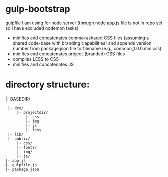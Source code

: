 # gulp-bootstrap
gulpfile I am using for node server (though node app.js file is not in repo yet so I have excluded nodemon tasks)

* minifies and concatenates common/shared CSS files (assuming a shared code-base with branding capabilities) and appends version number from package.json file to filename (e.g., common_1.0.0.min.css)
* minifies and concatenates project (branded) CSS files
* compiles LESS to CSS
* minifies and concatenates JS

# directory structure:
|- BASEDIR/  

     |- dev/
         |- projectdir/
             |- css
             |- img
             |- js
             |- less
     |- lib/
     |- public/
         |- css/
         |- fonts/
         |- img/ 
         |- js/ 
    |- app.js
    |- gulpfile.js
    |- package.json
